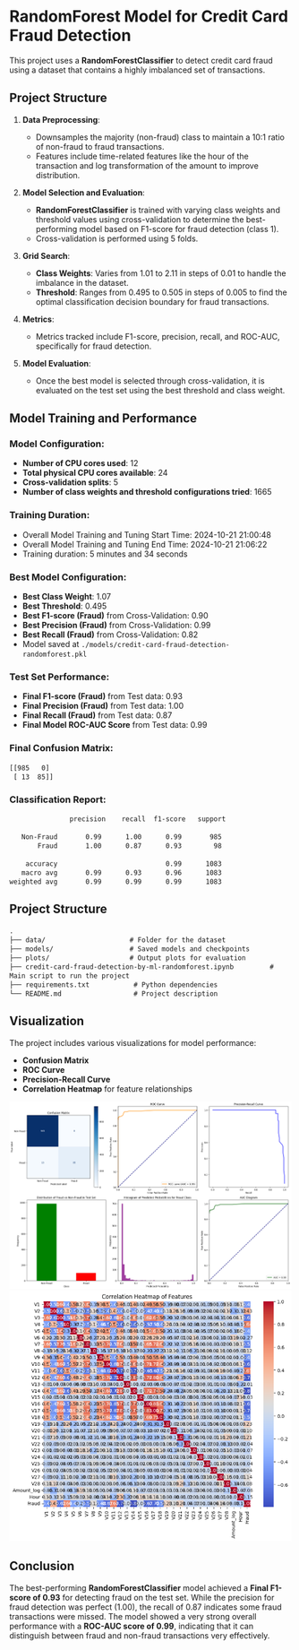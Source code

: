 
# RandomForest Model for Credit Card Fraud Detection

This project uses a **RandomForestClassifier** to detect credit card fraud using a dataset that contains a highly imbalanced set of transactions.

## Project Structure

1. **Data Preprocessing**: 
   - Downsamples the majority (non-fraud) class to maintain a 10:1 ratio of non-fraud to fraud transactions.
   - Features include time-related features like the hour of the transaction and log transformation of the amount to improve distribution.

2. **Model Selection and Evaluation**:
   - **RandomForestClassifier** is trained with varying class weights and threshold values using cross-validation to determine the best-performing model based on F1-score for fraud detection (class 1).
   - Cross-validation is performed using 5 folds.

3. **Grid Search**:
   - **Class Weights**: Varies from 1.01 to 2.11 in steps of 0.01 to handle the imbalance in the dataset.
   - **Threshold**: Ranges from 0.495 to 0.505 in steps of 0.005 to find the optimal classification decision boundary for fraud transactions.

4. **Metrics**:
   - Metrics tracked include F1-score, precision, recall, and ROC-AUC, specifically for fraud detection.

5. **Model Evaluation**:
   - Once the best model is selected through cross-validation, it is evaluated on the test set using the best threshold and class weight.

## Model Training and Performance

### Model Configuration:
- **Number of CPU cores used**: 12
- **Total physical CPU cores available**: 24
- **Cross-validation splits**: 5
- **Number of class weights and threshold configurations tried**: 1665

### Training Duration:
- Overall Model Training and Tuning Start Time: 2024-10-21 21:00:48
- Overall Model Training and Tuning End Time: 2024-10-21 21:06:22
- Training duration: 5 minutes and 34 seconds

### Best Model Configuration:
- **Best Class Weight**: 1.07
- **Best Threshold**: 0.495
- **Best F1-score (Fraud)** from Cross-Validation: 0.90
- **Best Precision (Fraud)** from Cross-Validation: 0.99
- **Best Recall (Fraud)** from Cross-Validation: 0.82
- Model saved at `./models/credit-card-fraud-detection-randomforest.pkl`

### Test Set Performance:
- **Final F1-score (Fraud)** from Test data: 0.93
- **Final Precision (Fraud)** from Test data: 1.00
- **Final Recall (Fraud)** from Test data: 0.87
- **Final Model ROC-AUC Score** from Test data: 0.99

### Final Confusion Matrix:
```
[[985   0]
 [ 13  85]]
```

### Classification Report:
```
               precision    recall  f1-score   support

   Non-Fraud       0.99      1.00      0.99       985
       Fraud       1.00      0.87      0.93        98

    accuracy                           0.99      1083
   macro avg       0.99      0.93      0.96      1083
weighted avg       0.99      0.99      0.99      1083
```

## Project Structure

```
.
├── data/                     # Folder for the dataset
├── models/                   # Saved models and checkpoints
├── plots/                    # Output plots for evaluation
├── credit-card-fraud-detection-by-ml-randomforest.ipynb         # Main script to run the project
├── requirements.txt           # Python dependencies
└── README.md                  # Project description
```

## Visualization

The project includes various visualizations for model performance:

- **Confusion Matrix**
- **ROC Curve**
- **Precision-Recall Curve**
- **Correlation Heatmap** for feature relationships

![Performance Diagrams](./plots/performance-diagrams.png)
![Correlation Heatmap](./plots/Correlation-Heatmap-of-Features.png)


## Conclusion

The best-performing **RandomForestClassifier** model achieved a **Final F1-score of 0.93** for detecting fraud on the test set. While the precision for fraud detection was perfect (1.00), the recall of 0.87 indicates some fraud transactions were missed. The model showed a very strong overall performance with a **ROC-AUC score of 0.99**, indicating that it can distinguish between fraud and non-fraud transactions very effectively.
